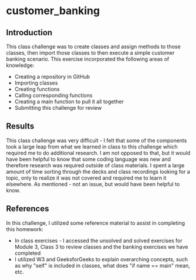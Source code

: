 # customer_banking
## Introduction
This class challenge was to create classes and assign methods to those classes, then import those classes to then execute a simple customer banking scenario. This exercise incorporated the following areas of knowledge:
* Creating a repository in GitHub
* Importing classes
* Creating functions
* Calling corresponding functions
* Creating a main function to pull it all together
* Submitting this challenge for review

## Results
This class challenge was very difficult - I felt that some of the components took a large leap from what we learned in class to this challenge which required me to do additional research. I am not opposed to that, but it would have been helpful to know that some coding language was new and therefore research was required outside of class materials. I spent a large amount of time sorting through the decks and class recordings looking for a topic, only to realize it was not covered and required me to learn it elsewhere. As mentioned - not an issue, but would have been helpful to know.

## References
In this challenge, I utilized some reference material to assist in completing this homework:
* In class exercises - I accessed the unsolved and solved exercises for Module 3, Class 3 to review classes and the banking exercises we have completed
* I utilized W3 and GeeksforGeeks to explain overarching concepts, such as why "self" is included in classes, what does "if name == main" mean, etc.

